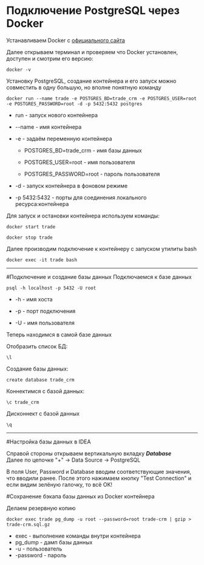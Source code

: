 # Подключение PostgreSQL через Docker

Устанавливаем Docker с [официального сайта](https://docs.docker.com/get-docker/) 

Далее открываем терминал и проверяем что Docker установлен, доступен и смотрим его версию: 
```
docker -v
```

Установку PostgreSQL, создание контейнера и его запуск можно совместить в одну большую, но вполне понятную команду
```
docker run --name trade -e POSTGRES_BD=trade_crm -e POSTGRES_USER=root -e POSTGRES_PASSWORD=root -d -p 5432:5432 postgres
```

- run - запуск нового контейнера

- --name - имя контейнера

- -e - задаём переменную контейнера

    - POSTGRES_BD=trade_crm - имя базы данных
    
    - POSTGRES_USER=root - имя пользователя
    
    - POSTGRES_PASSWORD=root - пароль пользователя

- -d - запуск контейнера в фоновом режиме

- -p 5432:5432 - порты для соединения локального ресурса:контейнера

Для запуск и остановки контейнера используем команды:

```
docker start trade

docker stop trade
```
Далее производим подключение к контейнеру с запуском утилиты bash
```
docker exec -it trade bash
```
---
#Подключение и создание базы данных
Подключаемся к базе данных

```
psql -h localhost -p 5432 -U root
```
- -h - имя хоста

- -p - порт подключения

- -U - имя пользователя
	
Теперь находимся в самой базе данных

Отобразить список БД:
```
\l
```

Создание базы данных:

```
create database trade_crm
```

Коннектимся с базой данных:

```
\c trade_crm
```

Дисконнект с базой данных

```
\q
```
--------------
#Настройка базы данных в IDEA

Справой стороны открываем вертикальную вкладку ***Database***<br/>
Далее по цепочке "+" -> Data Source -> PostgreSQL

В поля User, Password и Database вводим соответствующие значения, что вводили ранее. После этого нажимаем кнопку "Test Connection" и если видим зелёную галочку, то всё OK! 

#Сохранение бэкапа базы данных из Docker контейнера

Делаем резервную копию 
```
docker exec trade pg_dump -u root --password=root trade-crm | gzip > trade-crm.sql.gz
```
- exec - выполнение команды внутри контейнера
- pg_dump - дамп базы данных
- -u - пользователь
- -password - пароль

